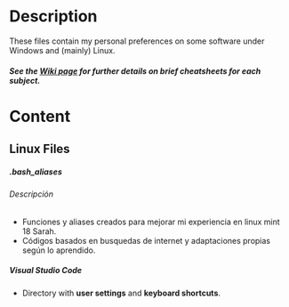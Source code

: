 # Description
These files contain my personal preferences on some software under Windows and (mainly) Linux.

##### See the [Wiki page](https://github.com/Gseguelg/My-Linux-Adventure/wiki/Table-of-Contents) for further details on brief cheatsheets for each subject. 

# Content
## Linux Files

##### .bash_aliases
###### Descripción
- Funciones y aliases creados para mejorar mi experiencia en linux mint 18 Sarah.
- Códigos basados en busquedas de internet y adaptaciones propias según lo aprendido.

##### Visual Studio Code
- Directory with **user settings** and **keyboard shortcuts**.
